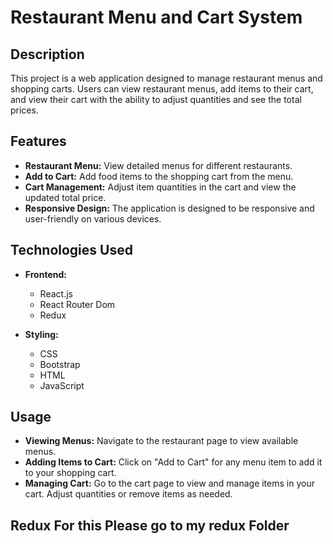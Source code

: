# Restaurant Menu and Cart System

## Description

This project is a web application designed to manage restaurant menus and shopping carts. Users can view restaurant menus, add items to their cart, and view their cart with the ability to adjust quantities and see the total prices.

## Features

- **Restaurant Menu:** View detailed menus for different restaurants.
- **Add to Cart:** Add food items to the shopping cart from the menu.
- **Cart Management:** Adjust item quantities in the cart and view the updated total price.
- **Responsive Design:** The application is designed to be responsive and user-friendly on various devices.

## Technologies Used

- **Frontend:**
  - React.js
  - React Router Dom
  - Redux
    
- **Styling:**
  - CSS
  - Bootstrap
  - HTML
  - JavaScript



## Usage

- **Viewing Menus:** Navigate to the restaurant page to view available menus.
- **Adding Items to Cart:** Click on "Add to Cart" for any menu item to add it to your shopping cart.
- **Managing Cart:** Go to the cart page to view and manage items in your cart. Adjust quantities or remove items as needed.

## Redux For this Please go to my redux Folder 
